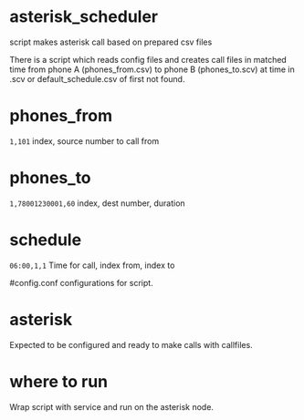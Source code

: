 # asterisk_scheduler
script makes asterisk call based on prepared csv files

There is a script which reads config files and creates call files in matched time from phone A (phones_from.csv) to phone B (phones_to.scv) at time in <day>.scv or default_schedule.csv of first not found.

# phones_from
`1,101`
index, source number to call from

# phones_to
`1,78001230001,60`
index, dest number, duration

# schedule
`06:00,1,1`
Time for call, index from, index to

#config.conf
configurations for script.

# asterisk
Expected to be configured and ready to make calls with callfiles.

# where to run
Wrap script with service and run on the asterisk node.
